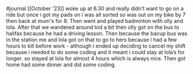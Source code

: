 #journal [[October '23]]
woke up at 6.30 and really didn’t want to go on a ride but once i got my pads on i was all sorted so was out on my bike by 7 then back at mum's for 8. Then went and played badminton with olly and lola. After that we wandered around tod a bit then olly got on the bus to halifax because he had a driving lesson. Then because the bacup bus was in the station me and lola got on that to go to hers because i had a few hours to kill before work - although i ended up deciding to cancel my shift because i needed to do some coding and it meant i could stay at lola’s for longer. so stayed at lola for almost 4 hours which is always nice. Then got home had some dinner and did some coding.